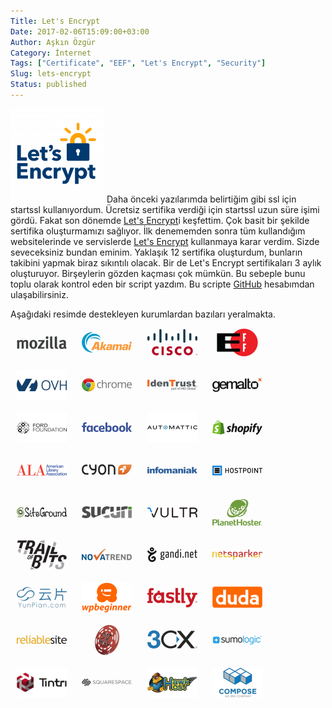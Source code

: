 ```yaml
---
Title: Let's Encrypt
Date: 2017-02-06T15:09:00+03:00
Author: Aşkın Özgür
Category: İnternet
Tags: ["Certificate", "EEF", "Let's Encrypt", "Security"]
Slug: lets-encrypt
Status: published
---
```


![Let's Encrypt Logo](/uploads/2017/02/le-logo-twitter-150x150.png)
Daha önceki yazılarımda belirtiğim gibi ssl için startssl kullanıyordum. Ücretsiz sertifika verdiği için startssl uzun süre işimi gördü. Fakat son dönemde [Let's Encrypt](https://letsencrypt.org/)i keşfettim. Çok basit bir şekilde sertifika oluşturmamızı sağlıyor. İlk denememden sonra tüm kullandığım websitelerinde ve servislerde [Let's Encrypt](https://letsencrypt.org/) kullanmaya karar verdim. Sizde seveceksiniz bundan eminim. Yaklaşık 12 sertifika oluşturdum, bunların takibini yapmak biraz sıkıntılı olacak. Bir de Let's Encrypt sertifikaları 3 aylık oluşturuyor. Birşeylerin gözden kaçması çok mümkün. Bu sebeple bunu toplu olarak kontrol eden bir script yazdım. Bu scripte [GitHub](https://github.com/askin/misc/tree/master/scripts/check-ssl) hesabımdan ulaşabilirsiniz.

Aşağıdaki resimde destekleyen kurumlardan bazıları yeralmakta.

![Let's Encrypt Major Sponsor](/uploads/2017/02/letsencrypt-sponsor.png)

